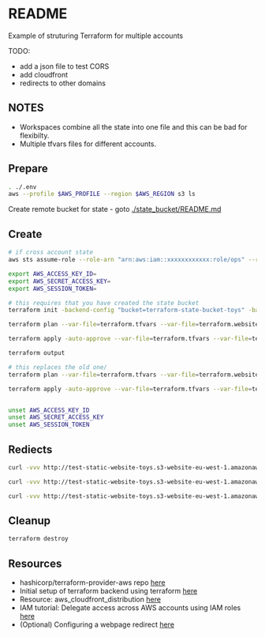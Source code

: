 # README

Example of struturing Terraform for multiple accounts

TODO:

* add a json file to test CORS
* add cloudfront
* redirects to other domains

## NOTES

* Workspaces combine all the state into one file and this can be bad for flexibilty.  
* Multiple tfvars files for different accounts.  

## Prepare

```sh
. ./.env
aws --profile $AWS_PROFILE --region $AWS_REGION s3 ls
```

Create remote bucket for state - goto [./state_bucket/README.md](./state_bucket/README.md)  

## Create

```sh
# if cross account state
aws sts assume-role --role-arn "arn:aws:iam::xxxxxxxxxxxx:role/ops" --role-session-name "myname" --duration-seconds=3200

export AWS_ACCESS_KEY_ID=
export AWS_SECRET_ACCESS_KEY=
export AWS_SESSION_TOKEN=

# this requires that you have created the state bucket
terraform init -backend-config "bucket=terraform-state-bucket-toys" -backend-config "dynamodb_table=terraform-state-table-toys" -backend-config "region=eu-west-1" 

terraform plan --var-file=terraform.tfvars --var-file=terraform.website1.tfvars

terraform apply -auto-approve --var-file=terraform.tfvars --var-file=terraform.website1.tfvars

terraform output 

# this replaces the old one/
terraform plan --var-file=terraform.tfvars --var-file=terraform.website2.tfvars

terraform apply -auto-approve --var-file=terraform.tfvars --var-file=terraform.website2.tfvars


unset AWS_ACCESS_KEY_ID  
unset AWS_SECRET_ACCESS_KEY
unset AWS_SESSION_TOKEN   
```

## Rediects

```sh
curl -vvv http://test-static-website-toys.s3-website-eu-west-1.amazonaws.com

curl -vvv http://test-static-website-toys.s3-website-eu-west-1.amazonaws.com/website_v1/index.html

curl -vvv http://test-static-website-toys.s3-website-eu-west-1.amazonaws.com/website_v2/index.html
```

## Cleanup

```sh
terraform destroy
```

## Resources

* hashicorp/terraform-provider-aws repo [here](https://github.com/hashicorp/terraform-provider-aws)  
* Initial setup of terraform backend using terraform [here](https://stackoverflow.com/questions/47913041/initial-setup-of-terraform-backend-using-terraform)
* Resource: aws_cloudfront_distribution [here](https://registry.terraform.io/providers/hashicorp/aws/latest/docs/resources/cloudfront_distribution)  
* IAM tutorial: Delegate access across AWS accounts using IAM roles [here](https://docs.aws.amazon.com/IAM/latest/UserGuide/tutorial_cross-account-with-roles.html)  
* (Optional) Configuring a webpage redirect [here](https://docs.aws.amazon.com/AmazonS3/latest/userguide/how-to-page-redirect.html)  
